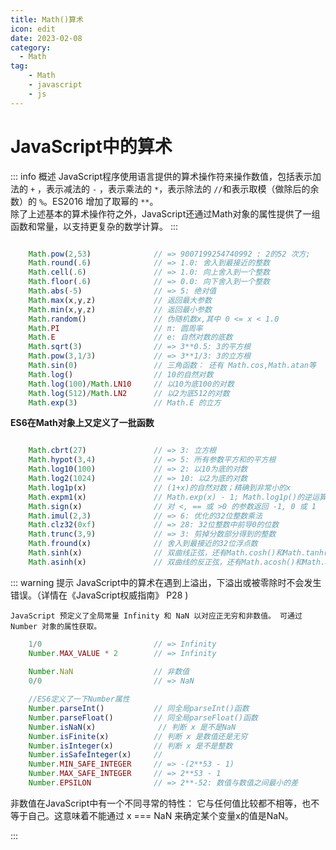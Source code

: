```yaml
---
title: Math()算术
icon: edit
date: 2023-02-08
category:
  - Math
tag:
    - Math
    - javascript
    - js
---
```


# JavaScript中的算术

::: info 概述
JavaScript程序使用语言提供的算术操作符来操作数值，包括表示加法的 `+` ，表示减法的 `-` ，表示乘法的 `*`，表示除法的 `//`和表示取模（做除后的余数）的 `%`。ES2016 增加了取幂的 `**`。  
除了上述基本的算术操作符之外，JavaScript还通过Math对象的属性提供了一组函数和常量，以支持更复杂的数学计算。
:::

``` javascript

    Math.pow(2,53)              // => 9007199254740992 : 2的52 次方;
    Math.round(.6)              // => 1.0: 舍入到最接近的整数
    Math.cell(.6)               // => 1.0: 向上舍入到一个整数
    Math.floor(.6)              // => 0.0: 向下舍入到一个整数
    Math.abs(-5)                // => 5: 绝对值
    Math.max(x,y,z)             // 返回最大参数
    Math.min(x,y,z)             // 返回最小参数
    Math.random()               // 伪随机数x,其中 0 <= x < 1.0
    Math.PI                     // π: 圆周率
    Math.E                      // e: 自然对数的底数
    Math.sqrt(3)                // => 3**0.5: 3的平方根
    Math.pow(3,1/3)             // => 3**1/3: 3的立方根
    Math.sin(0)                 // 三角函数： 还有 Math.cos,Math.atan等
    Math.log()                  // 10的自然对数
    Math.log(100)/Math.LN10     // 以10为底100的对数
    Math.log(512)/Math.LN2      // 以2为底512的对数
    Math.exp(3)                 // Math.E 的立方


```

**ES6在Math对象上又定义了一批函数**

``` javascript

    Math.cbrt(27)               // => 3: 立方根
    Math.hypot(3,4)             // => 5: 所有参数平方和的平方根
    Math.log10(100)             // => 2: 以10为底的对数
    Math.log2(1024)             // => 10: 以2为底的对数
    Math.log1p(x)               // (1+x)的自然对数；精确到非常小的x
    Math.expm1(x)               // Math.exp(x) - 1; Math.log1p()的逆运算 
    Math.sign(x)                // 对 <, == 或 >0 的参数返回 -1, 0 或 1
    Math.imul(2,3)              // => 6: 优化的32位整数乘法
    Math.clz32(0xf)             // => 28: 32位整数中前导0的位数
    Math.trunc(3,9)             // => 3: 剪掉分数部分得到的整数
    Math.fround(x)              // 舍入到最接近的32位浮点数
    Math.sinh(x)                // 双曲线正弦，还有Math.cosh()和Math.tanh()
    Math.asinh(x)               // 双曲线的反正弦，还有Math.acosh()和Math.atanh()

```

::: warning 提示
    JavaScript中的算术在遇到上溢出，下溢出或被零除时不会发生错误。（详情在《JavaScript权威指南》 P28 )  

    JavaScript 预定义了全局常量 Infinity 和 NaN 以对应正无穷和非数值。 可通过Number 对象的属性获取。  

``` javascript
    1/0                         // => Infinity
    Number.MAX_VALUE * 2        // => Infinity
    
    Number.NaN                  // 非数值
    0/0                         // => NaN

    //ES6定义了一下Number属性
    Number.parseInt()           // 同全局parseInt()函数
    Number.parseFloat()         // 同全局parseFloat()函数
    Number.isNaN(x)              // 判断 x 是不是NaN
    Number.isFinite(x)          // 判断 x 是数值还是无穷
    Number.isInteger(x)         // 判断 x 是不是整数
    Number.isSafeInteger(x)     //
    Number.MIN_SAFE_INTEGER     // => -(2**53 - 1)
    Number.MAX_SAFE_INTEGER     // => 2**53 - 1
    Number.EPSILON              // => 2**-52: 数值与数值之间最小的差
```

非数值在JavaScript中有一个不同寻常的特性： 它与任何值比较都不相等，也不等于自己。这意味着不能通过
x === NaN 来确定某个变量x的值是NaN。

:::


